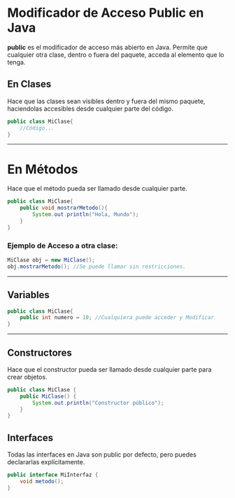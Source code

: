 # Modificador de Acceso Public en Java

**public** es el modificador de acceso más abierto en Java. Permite
que cualquier otra clase, dentro o fuera del paquete, acceda al elemento que lo tenga.

## En Clases
Hace que las clases sean visibles dentro y fuera del mismo paquete, haciendolas
accesibles desde cualquier parte del código.

```java
public class MiClase{
    //Código...
}
```

---

# En Métodos
Hace que el método pueda ser llamado desde cualquier parte.

```java
public class MiClase{
    public void mostrarMetodo(){
        System.out.println("Hola, Mundo");
    }
}
```

### Ejemplo de Acceso a otra clase:
```java
MiClase obj = new MiClase();
obj.mostrarMetodo(); //Se puede llamar sin restricciones.
```

---

## Variables

```java
public class MiClase{
    public int numero = 10; //Cualquiera puede acceder y Modificar
}
```

---

## Constructores
Hace que el constructor pueda ser llamado desde cualquier
parte para crear objetos.

```java
public class MiClase {
    public MiClase() { 
        System.out.println("Constructor público");
    }
}
```

## Interfaces
Todas las interfaces en Java son public por defecto, pero
puedes declararlas explícitamente.

```java
public interface MiInterfaz {
    void metodo();
}
```
